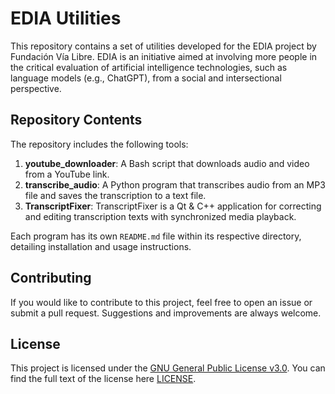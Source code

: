 # EDIA Utilities

This repository contains a set of utilities developed for the EDIA project by Fundación Vía Libre. EDIA is an initiative aimed at involving more people in the critical evaluation of artificial intelligence technologies, such as language models (e.g., ChatGPT), from a social and intersectional perspective.

## Repository Contents

The repository includes the following tools:

1. **youtube_downloader**: A Bash script that downloads audio and video from a YouTube link.
2. **transcribe_audio**: A Python program that transcribes audio from an MP3 file and saves the transcription to a text file.
3. **TranscriptFixer**: TranscriptFixer is a Qt & C++ application for correcting and editing transcription texts with synchronized media playback.

Each program has its own `README.md` file within its respective directory, detailing installation and usage instructions.

## Contributing

If you would like to contribute to this project, feel free to open an issue or submit a pull request. Suggestions and improvements are always welcome.

## License

This project is licensed under the [GNU General Public License v3.0](LICENSE). You can find the full text of the license here [LICENSE](LICENSE).
